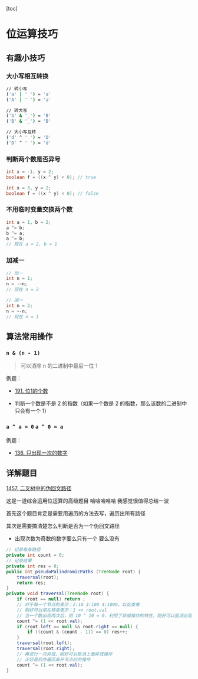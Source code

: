 [toc]

# 位运算技巧

## 有趣小技巧

### 大小写相互转换

```bash
// 转小写
('a' | ' ') = 'a'
('A' | ' ') = 'a'

// 转大写
('b' & '_') = 'B'
('B' & '_') = 'B'

// 大小写互转
('d' ^ ' ') = 'D'
('D' ^ ' ') = 'd'
```

### 判断两个数是否异号

```java
int x = -1, y = 2;
boolean f = ((x ^ y) < 0); // true

int x = 3, y = 2;
boolean f = ((x ^ y) < 0); // false
```

### 不用临时变量交换两个数

```java
int a = 1, b = 2;
a ^= b;
b ^= a;
a ^= b;
// 现在 a = 2, b = 1
```

### 加减一

```java
// 加一
int n = 1;
n = -~n;
// 现在 n = 2

// 减一
int n = 2;
n = ~-n;
// 现在 n = 1
```

## 算法常用操作

### `n & (n - 1)`

> 可以消除 n 的二进制中最后一位 1

例题：

- [191. 位1的个数](https://leetcode-cn.com/problems/number-of-1-bits/)

- 判断一个数是不是 2 的指数（如果一个数是 2 的指数，那么该数的二进制中只会有一个 1）

### `a ^ a = 0` `a ^ 0 = a`

例题：

- [136. 只出现一次的数字](https://leetcode-cn.com/problems/single-number/)

## 详解题目

[1457. 二叉树中的伪回文路径](https://leetcode-cn.com/problems/pseudo-palindromic-paths-in-a-binary-tree/)

这是一道综合运用位运算的高级题目 哈哈哈哈哈 我感觉很值得总结一波

首先这个题目肯定是需要用遍历的方法去写，遍历出所有路径

其次是需要搞清楚怎么判断是否为一个伪回文路径

- 出现次数为奇数的数字要么只有一个 要么没有

```java
// 记录每条路径
private int count = 0;
// 记录结果
private int res = 0;
public int pseudoPalindromicPaths (TreeNode root) {
    traversal(root);
    return res;
}
private void traversal(TreeNode root) {
    if (root == null) return ;
    // 对于每一个节点的表示：2:10 3:100 4:1000，以此类推
    // 刚好可以用左移来表示：1 << root.val
    // 当一个数出现两次后，则 10 ^ 10 = 0，利用了异或操作的特性，刚好可以抵消出现偶数次数的情况
    count ^= (1 << root.val);
    if (root.left == null && root.right == null) {
        if ((count & (count - 1)) == 0) res++;
    }
    traversal(root.left);
    traversal(root.right);
    // 再进行一次异或，刚好可以抵消上面异或操作
    // 正好是后序遍历离开节点时的操作
    count ^= (1 << root.val);
}
```

